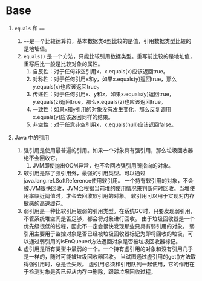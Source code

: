 # Base

1. `equals` 和 `==`
    1. `==`是一个比较运算符，基本数据类d型比较的是值，引用数据类型比较的是地址值。
    2. `equals()` 是一个方法，只能比较引用数据类型。重写前比较的是地址值，重写后比一般是比较对象的属性。
        1. 自反性：对于任何非空引用x，x.equals(x)应该返回true。
        2. 对称性：对于任何引用x和y，如果x.equals(y)返回true，那么y.equals(x)也应该返回true。
        3. 传递性：对于任何引用x、y和z，如果x.equals(y)返回true，y.equals(z)返回true，那么x.equals(z)也应该返回true。
        4. 一致性：如果x和y引用的对象没有发生变化，那么反复调用x.equals(y)应该返回同样的结果。
        5. 非空性：对于任意非空引用x，x.equals(null)应该返回false。

2. Java 中的引用
    1. 强引用是使用最普遍的引用。如果一个对象具有强引用，那么垃圾回收器绝不会回收它。
        1. JVM即使抛出OOM异常，也不会回收强引用所指向的对象。
    2. 软引用是除了强引用外，最强的引用类型。可以通过java.lang.ref.SoftReference使用软引用。
       一个持有软引用的对象，不会被JVM很快回收，JVM会根据当前堆的使用情况来判断何时回收。当堆使用率临近阈值时，才会去回收软引用的对象。
       软引用可以用于实现对内存敏感的高速缓存。
    3. 弱引用是一种比软引用较弱的引用类型。在系统GC时，只要发现弱引用，不管系统堆空间是否足够，都会将对象进行回收。
       由于垃圾回收器是一个优先级很低的线程，因此不一定会很快发现那些只具有弱引用的对象。
       弱引用主要用于监控对象是否已经被垃圾回收器标记为即将回收的垃圾，可以通过弱引用的isEnQueued方法返回对象是否被垃圾回收器标记。
    4. 虚引用是所有类型中最弱的一个。一个持有虚引用的对象和没有引用几乎是一样的，随时可能被垃圾回收器回收。
       当试图通过虚引用的get()方法取得强引用时，总是会失败。
       虚引用必须和引用队列一起使用，它的作用在于检测对象是否已经从内存中删除，跟踪垃圾回收过程。